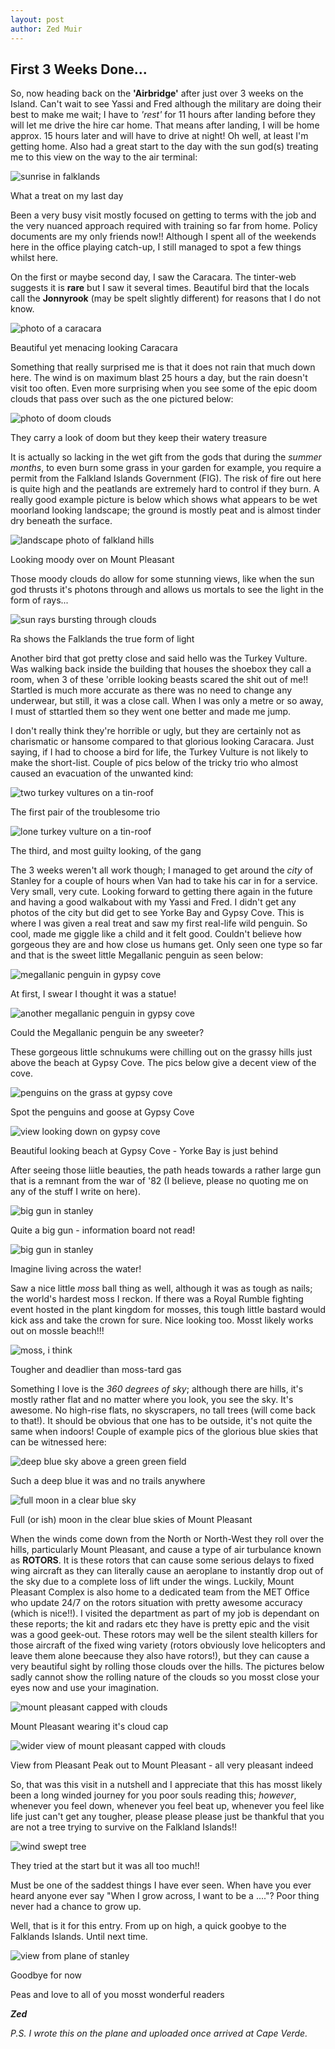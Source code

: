 ```yaml
---
layout: post
author: Zed Muir
---
```


## First 3 Weeks Done...

So, now heading back on the **'Airbridge'** after just over 3 weeks on the Island. Can't wait to see Yassi and Fred although the military are doing their best to make me wait; I have to *'rest'* for 11 hours after landing before they will let me drive the hire car home. That means after landing, I will be home approx. 15 hours later and will have to drive at night! Oh well, at least I'm getting home. Also had a great start to the day with the sun god(s) treating me to this view on the way to the air terminal: 

![sunrise in falklands](images/falklands-first-visit/final-day-sunrise.jpeg)
<figcaption>What a treat on my last day</figcaption>

Been a very busy visit mostly focused on getting to terms with the job and the very nuanced approach required with training so far from home. Policy documents are my only friends now!! Although I spent all of the weekends here in the office playing catch-up, I still managed to spot a few things whilst here. 

On the first or maybe second day, I saw the Caracara. The tinter-web suggests it is **rare** but I saw it several times. Beautiful bird that the locals call the **Jonnyrook** (may be spelt slightly different) for reasons that I do not know. 

![photo of a caracara](images/falklands-first-visit/caracara.png)
<figcaption>Beautiful yet menacing looking Caracara</figcaption>

Something that really surprised me is that it does not rain that much down here. The wind is on maximum blast 25 hours a day, but the rain doesn't visit too often. Even more surprising when you see some of the epic doom clouds that pass over such as the one pictured below: 

![photo of doom clouds](images/falklands-first-visit/doom-clouds.jpeg)
<figcaption>They carry a look of doom but they keep their watery treasure</figcaption>

It is actually so lacking in the wet gift from the gods that during the *summer months*, to even burn some grass in your garden for example, you require a permit from the Falkland Islands Government (FIG). The risk of fire out here is quite high and the peatlands are extremely hard to control if they burn. A really good example picture is below which shows what appears to be wet moorland looking landscape; the ground is mostly peat and is almost tinder dry beneath the surface. 

![landscape photo of falkland hills](images/falklands-first-visit/pleasant-peak-moody.jpeg)
<figcaption>Looking moody over on Mount Pleasant</figcaption>

Those moody clouds do allow for some stunning views, like when the sun god thrusts it's photons through and allows us mortals to see the light in the form of rays...

![sun rays bursting through clouds](images/falklands-first-visit/sunrays-moody.jpeg)
<figcaption>Ra shows the Falklands the true form of light</figcaption>

Another bird that got pretty close and said hello was the Turkey Vulture. Was walking back inside the building that houses the shoebox they call a room, when 3 of these 'orrible looking beasts scared the shit out of me!! Startled is much more accurate as there was no need to change any underwear, but still, it was a close call. When I was only a metre or so away, I must of sttartled them so they went one better and made me jump. 

I don't really think they're horrible or ugly, but they are certainly not as charismatic or hansome compared to that glorious looking Caracara. Just saying, if I had to choose a bird for life, the Turkey Vulture is not likely to make the short-list. Couple of pics below of the tricky trio who almost caused an evacuation of the unwanted kind:

![two turkey vultures on a tin-roof](images/falklands-first-visit/turkey-vultures.jpeg)
<figcaption>The first pair of the troublesome trio</figcaption>

![lone turkey vulture on a tin-roof](images/falklands-first-visit/turkey-vulture.jpeg)
<figcaption>The third, and most guilty looking, of the gang</figcaption>

The 3 weeks weren't all work though; I managed to get around the *city* of Stanley for a couple of hours when Van had to take his car in for a service. Very small, very cute. Looking forward to getting there again in the future and having a good walkabout with my Yassi and Fred. I didn't get any photos of the city but did get to see Yorke Bay and Gypsy Cove. This is where I was given a real treat and saw my first real-life wild penguin. So cool, made me giggle like a child and it felt good. Couldn't believe how gorgeous they are and how close us humans get. Only seen one type so far and that is the sweet little Megallanic penguin as seen below: 

![megallanic penguin in gypsy cove](images/falklands-first-visit/megallanic-penguin-1.jpeg)
<figcaption>At first, I swear I thought it was a statue!</figcaption>

![another megallanic penguin in gypsy cove](images/falklands-first-visit/megallanic-penguin-2.jpeg)
<figcaption>Could the Megallanic penguin be any sweeter?</figcaption>

These gorgeous little schnukums were chilling out on the grassy hills just above the beach at Gypsy Cove. The pics below give a decent view of the cove. 

![penguins on the grass at gypsy cove](images/falklands-first-visit/gypsy-cove-penguins.jpeg)
<figcaption>Spot the penguins and goose at Gypsy Cove</figcaption>

![view looking down on gypsy cove](images/falklands-first-visit/gypsy-cove-high-view.jpeg)
<figcaption>Beautiful looking beach at Gypsy Cove - Yorke Bay is just behind</figcaption>

After seeing those liitle beauties, the path heads towards a rather large gun that is a remnant from the war of '82 (I believe, please no quoting me on any of the stuff I write on here). 

![big gun in stanley](images/falklands-first-visit/old-gun-1.jpeg)
<figcaption>Quite a big gun - information board not read!</figcaption>

![big gun in stanley](images/falklands-first-visit/old-gun-2.jpeg)
<figcaption>Imagine living across the water!</figcaption>

Saw a nice little *moss* ball thing as well, although it was as tough as nails; the world's hardest moss I reckon. If there was a Royal Rumble fighting event hosted in the plant kingdom for mosses, this tough little bastard would kick ass and take the crown for sure. Nice looking too. Mosst likely works out on mossle beach!!! 

![moss, i think](images/falklands-first-visit/beautiful-moss-ball.jpeg)
<figcaption>Tougher and deadlier than moss-tard gas</figcaption>

Something I love is the *360 degrees of sky*; although there are hills, it's mostly rather flat and no matter where you look, you see the sky. It's awesome. No high-rise flats, no skyscrapers, no tall trees (will come back to that!). It should be obvious that one has to be outside, it's not quite the same when indoors! Couple of example pics of the glorious blue skies that can be witnessed here:

![deep blue sky above a green green field](images/falklands-first-visit/sunny-deep-blue.jpeg)
<figcaption>Such a deep blue it was and no trails anywhere</figcaption>

![full moon in a clear blue sky](images/falklands-first-visit/clear-moon.jpeg)
<figcaption>Full (or ish) moon in the clear blue skies of Mount Pleasant</figcaption>

When the winds come down from the North or North-West they roll over the hills, particularly Mount Pleasant, and cause a type of air turbulance known as **ROTORS**. It is these rotors that can cause some serious delays to fixed wing aircraft as they can literally cause an aeroplane to instantly drop out of the sky due to a complete loss of lift under the wings. Luckily, Mount Pleasant Complex is also home to a dedicated team from the MET Office who update 24/7 on the rotors situation with pretty awesome accuracy (which is nice!!). I visited the department as part of my job is dependant on these reports; the kit and radars etc they have is pretty epic and the visit was a good geek-out. These rotors may well be the silent stealth killers for those aircraft of the fixed wing variety (rotors obviously love helicopters and leave them alone beecause they also have rotors!), but they can cause a very beautiful sight by rolling those clouds over the hills. The pictures below sadly cannot show the rolling nature of the clouds so you mosst close your eyes now and use your imagination. 

![mount pleasant capped with clouds](images/falklands-first-visit/pleasant-peak-capped.jpeg)
<figcaption>Mount Pleasant wearing it's cloud cap</figcaption>

![wider view of mount pleasant capped with clouds](images/falklands-first-visit/pleasant-peak-stunning.jpeg)
<figcaption>View from Pleasant Peak out to Mount Pleasant - all very pleasant indeed</figcaption>

So, that was this visit in a nutshell and I appreciate that this has mosst likely been a long winded journey for you poor souls reading this; *however*, whenever you feel down, whenever you feel beat up, whenever you feel like life just can't get any tougher, please please please just be thankful that you are not a tree trying to survive on the Falkland Islands!!

![wind swept tree](images/falklands-first-visit/poor-tree.jpeg)
<figcaption>They tried at the start but it was all too much!!</figcaption>

Must be one of the saddest things I have ever seen. When have you ever heard anyone ever say "When I grow across, I want to be a ...."? Poor thing never had a chance to grow up. 

Well, that is it for this entry. From up on high, a quick goobye to the Falklands Islands. Until next time. 

![view from plane of stanley](images/falklands-first-visit/last-look-at-falklands.jpeg)
<figcaption>Goodbye for now</figcaption>

Peas and love to all of you mosst wonderful readers

***Zed***

*P.S. I wrote this on the plane and uploaded once arrived at Cape Verde.*